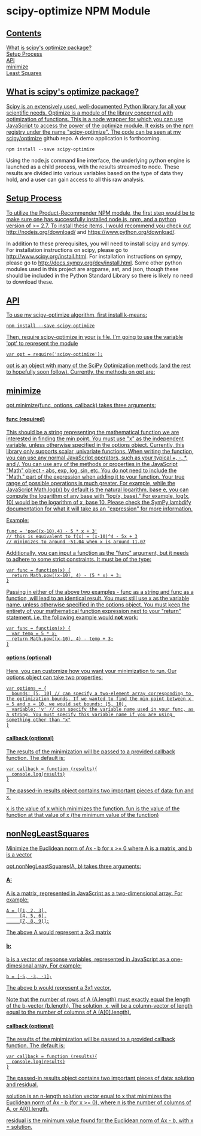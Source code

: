 # scipy-optimize NPM Module

## <a name='contents' href='#'/> Contents

[What is scipy's optimize package?](https://github.com/acjones617/scipy-node/tree/master/optimize#about)  
[Setup Process](https://github.com/acjones617/scipy-node/tree/master/optimize#setup)  
[API](https://github.com/acjones617/scipy-node/tree/master/optimize#use)  
[minimize](https://github.com/acjones617/scipy-node/tree/master/optimize#min)  
[Least Squares](https://github.com/acjones617/scipy-node/tree/master/optimize#nnls)  

## <a name='about' href='#about'/>  What is scipy's optimize package?

Scipy is an extensively used, well-documented Python library for all your scientific needs. Optimize is a module of the library concerned with optimization of functions. This is a node wrapper for which you can use JavaScript to access the power of the optimize module. It exists on the npm registry under the name "scipy-optimize". The code can be seen at my <a href='https://github.com/acjones617/scipy/optimize'>scipy/optimize</a> github repo. A demo application is forthcoming.
    
    npm install --save scipy-optimize

Using the node.js command line interface, the underlying python engine is launched as a child process, with the results streamed to node. These results are divided into various variables based on the type of data they hold, and a user can gain access to all this raw analysis.

## <a name='setup' href='#setup'/> Setup Process

To utilize the Product-Recommender NPM module, the first step would be to make sure one has successfully installed node.js, npm, and a python version of >= 2.7.  To install these items, I would recommend you check out http://nodejs.org/download/ and https://www.python.org/download/.

In addition to these prerequisites, you will need to install scipy and sympy. For installation instructions on scipy, please go to http://www.scipy.org/install.html. For installation instructions on sympy, please go to http://docs.sympy.org/dev/install.html. Some other python modules used in this project are argparse, ast, and json, though these should be included in the Python Standard Library so there is likely no need to download these.

## <a name='use' href='#use'/> API

To use my scipy-optimize algorithm, first install k-means:

    npm install --save scipy-optimize

Then, require scipy-optimize in your js file. I'm going to use the variable 'opt' to represent the module

    var opt = require('scipy-optimize');

opt is an object with many of the SciPy Optimization methods (and the rest to hopefully soon follow). Currently, the methods on opt are:

## <a name='min' href='#min'/> minimize

opt.minimize(func, options, callback) takes three arguments: 

#### func (required)

This should be a string representing the mathematical function we are interested in finding the min point. You must use "x" as the independent variable, unless otherwise specified in the options object. Currently, this library only supports scalar, univariate functions. When writing the function, you can use any normal JavaScript operators, such as your typical +, -, *, and /. You can use any of the methods or properties in the JavaScript "Math" object - abs, exp, log, sin, etc. You do not need to include the "Math." part of the expression when adding it to your function. Your true range of possible operations is much greater. For example, while the JavaScript Math.log(x) by default is the natural logarithm, base e, you can compute the logarithm of any base with "log(x, base)." For example, log(x, 10) would be the logarithm of x, base 10. Please check the SymPy lambdify documentation for what it will take as an "expression" for more information.

Example:

    func = 'pow((x-10),4) - 5 * x + 3'
    // this is equivalent to f(x) = (x-10)^4 - 5x + 3
    // minimizes to around -51.04 when x is around 11.07

Additionally, you can input a function as the "func" argument, but it needs to adhere to some strict constraints. It must be of the type:

    var func = function(x) {
      return Math.pow((x-10), 4) - (5 * x) + 3;
    }

Passing in either of the above two examples - func as a string and func as a function, will lead to an identical result. You must still use x as the variable name, unless otherwise specified in the options object. You must keep the entirety of your mathematical function expression next to your "return" statement. i.e. the following example would <b>not</b> work:

    var func = function(x) {
      var temp = 5 * x;
      return Math.pow((x-10), 4) - temp + 3;
    }


#### options (optional)

Here, you can customize how you want your minimization to run. Our options object can take two properties:

    var options = {
      bounds: [5, 10] // can specify a two-element array corresponding to the optimization bounds. If we wanted to find the min point between x = 5 and x = 10, we would set bounds: [5, 10].
      variable: 'y' // can specify the variable name used in your func, as a string. You must specify this variable name if you are using something other than "x"
    }

#### callback (optional)

The results of the minimization will be passed to a provided callback function. The default is:

    var callback = function (results){
      console.log(results)
    }

The passed-in results object contains two important pieces of data: fun and x.

x is the value of x which minimizes the function. fun is the value of the function at that value of x (the minimum value of the function)

## <a name='nnls' href='#nnls'/> nonNegLeastSquares

Minimize the Euclidean norm of Ax - b for x >= 0 where A is a matrix, and b is a vector

opt.nonNegLeastSquares(A, b) takes three arguments:

#### A:

A is a matrix, represented in JavaScript as a two-dimensional array. For example:

    A = [[1, 2, 3],
         [4, 5, 6],
         [7, 8, 9]];

The above A would represent a 3x3 matrix

#### b:

b is a vector of response variables, represented in JavaScript as a one-dimesional array. For example:

    b = [-5, -3, -1];

The above b would represent a 3x1 vector.

Note that the number of rows of A (A.length) must exactly equal the length of the b-vector (b.length). The solution, x, will be a column-vector of length equal to the number of columns of A (A[0].length).

#### callback (optional)

The results of the minimization will be passed to a provided callback function. The default is:

    var callback = function (results){
      console.log(results)
    }

The passed-in results object contains two important pieces of data: solution and residual.

solution is an n-length solution vector equal to x that minimizes the Euclidean norm of Ax - b (for x >= 0), where n is the number of columns of A, or A[0].length.

residual is the minimum value found for the Euclidean norm of Ax - b, with x = solution.
